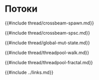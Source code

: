 # Потоки

{{#include thread/crossbeam-spawn.md}}

{{#include thread/crossbeam-spsc.md}}

{{#include thread/global-mut-state.md}}

{{#include thread/threadpool-walk.md}}

{{#include thread/threadpool-fractal.md}}

{{#include ../links.md}}
